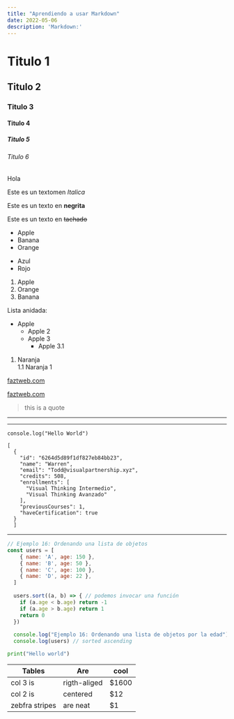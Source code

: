 ```yaml
---
title: "Aprendiendo a usar Markdown"
date: 2022-05-06
description: 'Markdown:'
---
```




# Titulo 1

## Titulo 2

### Titulo 3

#### Titulo 4

##### Titulo 5

###### Titulo 6

<!--Esto es un comentario -->

Hola

Este es un textomen *Italica*

Este es un texto en **negrita**

Este es un texto en ~~tachado~~

<!-- Listas-->

* Apple
* Banana
* Orange

- Azul 
- Rojo

1. Apple
2. Orange
3. Banana

Lista anidada:

- Apple
  - Apple 2
  - Apple 3
    - Apple 3.1   

1. Naranja  
  1.1 Naranja 1 

[faztweb.com](https://www.faztweb.com)

[faztweb.com](https://www.faztweb.com " Texto que deseamos se vea")

> this is a quote

--- 

___

`console.log("Hello World")`

```
[
  {
    "id": "6264d5d89f1df827eb84bb23",
    "name": "Warren",
    "email": "Todd@visualpartnership.xyz",
    "credits": 508,
    "enrollments": [
      "Visual Thinking Intermedio",
      "Visual Thinking Avanzado"
    ],
    "previousCourses": 1,
    "haveCertification": true
  }
  ]
```

___

```javascript
// Ejemplo 16: Ordenando una lista de objetos
const users = [
    { name: 'A', age: 150 },
    { name: 'B', age: 50 },
    { name: 'C', age: 100 },
    { name: 'D', age: 22 },
  ]
  
  users.sort((a, b) => { // podemos invocar una función
    if (a.age < b.age) return -1
    if (a.age > b.age) return 1
    return 0
  })
  
  console.log("Ejemplo 16: Ordenando una lista de objetos por la edad")
  console.log(users) // sorted ascending
```

```python
print("Hello world")
```

|Tables         |Are         |cool |
|---------------|------------|-----|
|col 3 is       |rigth-aliged|$1600|
|col 2 is       |centered    |  $12|
|zebfra stripes |are neat    |   $1|

